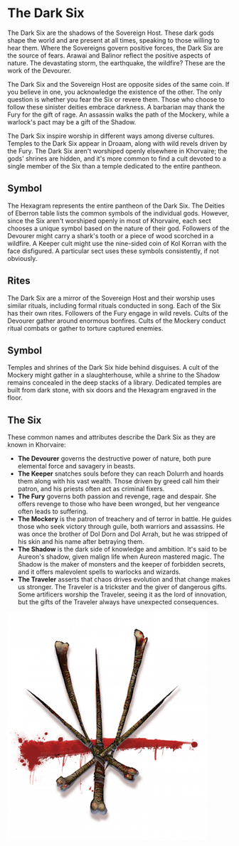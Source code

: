 # The Dark Six

The Dark Six are the shadows of the Sovereign Host. These dark gods shape the world and are present at all times, speaking to those willing to hear them. Where the Sovereigns govern positive forces, the Dark Six are the source of fears. Arawai and Balinor reflect the positive aspects of nature. The devastating storm, the earthquake, the wildfire? These are the work of the Devourer.

The Dark Six and the Sovereign Host are opposite sides of the same coin. If you believe in one, you acknowledge the existence of the other. The only question is whether you fear the Six or revere them. Those who choose to follow these sinister deities embrace darkness. A barbarian may thank the Fury for the gift of rage. An assassin walks the path of the Mockery, while a warlock's pact may be a gift of the Shadow.

The Dark Six inspire worship in different ways among diverse cultures. Temples to the Dark Six appear in Droaam, along with wild revels driven by the Fury. The Dark Six aren't worshiped openly elsewhere in Khorvaire; the gods' shrines are hidden, and it's more common to find a cult devoted to a single member of the Six than a temple dedicated to the entire pantheon.

## Symbol

The Hexagram represents the entire pantheon of the Dark Six. The Deities of Eberron table lists the common symbols of the individual gods. However, since the Six aren't worshiped openly in most of Khorvaire, each sect chooses a unique symbol based on the nature of their god. Followers of the Devourer might carry a shark's tooth or a piece of wood scorched in a wildfire. A Keeper cult might use the nine-sided coin of Kol Korran with the face disfigured. A particular sect uses these symbols consistently, if not obviously.

## Rites

The Dark Six are a mirror of the Sovereign Host and their worship uses similar rituals, including formal rituals conducted in song. Each of the Six has their own rites. Followers of the Fury engage in wild revels. Cults of the Devourer gather around enormous bonfires. Cults of the Mockery conduct ritual combats or gather to torture captured enemies.

## Symbol

Temples and shrines of the Dark Six hide behind disguises. A cult of the Mockery might gather in a slaughterhouse, while a shrine to the Shadow remains concealed in the deep stacks of a library. Dedicated temples are built from dark stone, with six doors and the Hexagram engraved in the floor.

## The Six

These common names and attributes describe the Dark Six as they are known in Khorvaire:

- **The Devourer** governs the destructive power of nature, both pure elemental force and savagery in beasts.
- **The Keeper** snatches souls before they can reach Dolurrh and hoards them along with his vast wealth. Those driven by greed call him their patron, and his priests often act as criminal fixers.
- **The Fury** governs both passion and revenge, rage and despair. She offers revenge to those who have been wronged, but her vengeance often leads to suffering.
- **The Mockery** is the patron of treachery and of terror in battle. He guides those who seek victory through guile, both warriors and assassins. He was once the brother of Dol Dorn and Dol Arrah, but he was stripped of his skin and his name after betraying them.
- **The Shadow** is the dark side of knowledge and ambition. It's said to be Aureon's shadow, given malign life when Aureon mastered magic. The Shadow is the maker of monsters and the keeper of forbidden secrets, and it offers malevolent spells to warlocks and wizards.
- **The Traveler** asserts that chaos drives evolution and that change makes us stronger. The Traveler is a trickster and the giver of dangerous gifts. Some artificers worship the Traveler, seeing it as the lord of innovation, but the gifts of the Traveler always have unexpected consequences.

![symbol](./Dark_Six.png)

